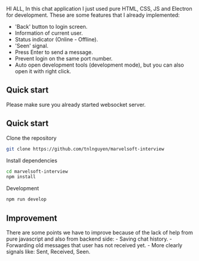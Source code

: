 HI ALL, In this chat application I just used pure HTML, CSS, JS and Electron for development. These are some features that I already implemented:

* 'Back' button to login screen.
* Information of current user.
* Status indicator (Online - Offline).
* 'Seen' signal.
* Press Enter to send a message.
* Prevent login on the same port number.
* Auto open development tools (development mode), but you can also open it with right click.

## Quick start
Please make sure you already started websocket server.

## Quick start

Clone the repository
```bash
git clone https://github.com/tnlnguyen/marvelsoft-interview
```

Install dependencies
```bash
cd marvelsoft-interview
npm install
```

Development
```bash
npm run develop
```

## Improvement
There are some points we have to improve because of the lack of help from pure javascript and also from backend side:
	- Saving chat history.
	- Forwarding old messages that user has not received yet.
	- More clearly signals like: Sent, Received, Seen.